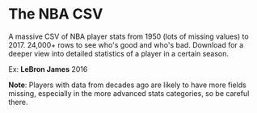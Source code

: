 # The NBA CSV

A massive CSV of NBA player stats from 1950 (lots of missing values) to 2017. 24,000+ rows to see who's good and who's bad.
Download for a deeper view into detailed statistics of a player in a certain season.

Ex: **LeBron James** 2016

**Note**: Players with data from decades ago are likely to have more fields missing, especially in the more advanced stats categories, so be careful there.
